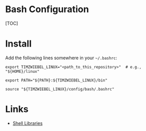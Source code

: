 # Bash Configuration
[TOC]


# Install
Add the following lines somewhere in your `~/.bashrc`:
```shell
export TIMZWIEBEL_LINUX="<path_to_this_repository>"  # e.g., "${HOME}/linux"

export PATH="${PATH}:${TIMZWIEBEL_LINUX}/bin"

source "${TIMZWIEBEL_LINUX}/config/bash/.bashrc"
```


# Links
- [Shell Libraries](../../lib/shell/README.md)
